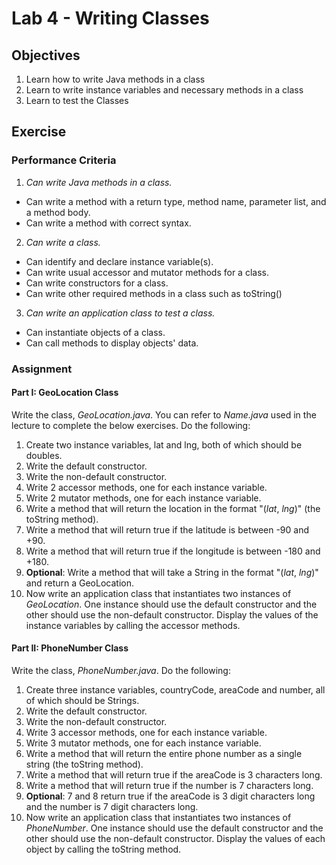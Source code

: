 # Lab 4 - Writing Classes #

## Objectives ##

1. Learn how to write Java methods in a class
2. Learn to write instance variables and necessary methods in a class
3. Learn to test the Classes

## Exercise ##

### Performance Criteria ###

1. *Can write Java methods in a class.*
  * Can write a method with a return type, method name, parameter list, and a method body.
  * Can write a method with correct syntax.
2. *Can write a class.*
  * Can identify and declare instance variable(s).
  * Can write usual accessor and mutator methods for a class.
  * Can write constructors for a class.
  * Can write other required methods in a class such as toString()
3. *Can write an application class to test a class.*
  * Can instantiate objects of a class.
  * Can call methods to display objects' data.

### Assignment ###

#### Part I: GeoLocation Class ####
Write the class, *GeoLocation.java*. You can refer to *Name.java* used in the lecture to complete the below exercises. Do the following:
1. Create two instance variables, lat and lng, both of which should be doubles.
2. Write the default constructor.
3. Write the non-default constructor.
4. Write 2 accessor methods, one for each instance variable.
5. Write 2 mutator methods, one for each instance variable.
6. Write a method that will return the location in the format "(*lat*, *lng*)" (the toString method).
7. Write a method that will return true if the latitude is between -90 and +90.
8. Write a method that will return true if the longitude is between -180 and +180.
9. **Optional**: Write a method that will take a String in the format "(*lat*, *lng*)" and return a GeoLocation.
10. Now write an application class that instantiates two instances of *GeoLocation*. One instance should use the default constructor and the other should use the non-default constructor. Display the values of the instance variables by calling the accessor methods.

#### Part II: PhoneNumber Class ####
Write the class, *PhoneNumber.java*. Do the following:
1. Create three instance variables, countryCode, areaCode and number, all of which should be Strings.
2. Write the default constructor.
3. Write the non-default constructor.
4. Write 3 accessor methods, one for each instance variable.
5. Write 3 mutator methods, one for each instance variable.
6. Write a method that will return the entire phone number as a single string (the toString method).
7. Write a method that will return true if the areaCode is 3 characters long.
8. Write a method that will return true if the number is 7 characters long.
9. **Optional**: 7 and 8 return true if the areaCode is 3 digit characters long and the number is 7 digit characters long.
10. Now write an application class that instantiates two instances of *PhoneNumber*. One instance should use the default constructor and the other should use the non-default constructor. Display the values of each object by calling the toString method.
